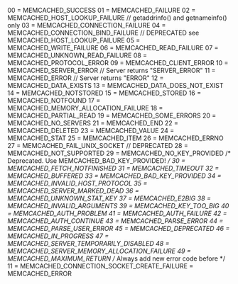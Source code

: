 00 = MEMCACHED_SUCCESS
01 = MEMCACHED_FAILURE
02 = MEMCACHED_HOST_LOOKUP_FAILURE // getaddrinfo() and getnameinfo() only
03 = MEMCACHED_CONNECTION_FAILURE
04 = MEMCACHED_CONNECTION_BIND_FAILURE // DEPRECATED see MEMCACHED_HOST_LOOKUP_FAILURE
05 = MEMCACHED_WRITE_FAILURE
06 = MEMCACHED_READ_FAILURE
07 = MEMCACHED_UNKNOWN_READ_FAILURE
08 = MEMCACHED_PROTOCOL_ERROR
09 = MEMCACHED_CLIENT_ERROR
10 = MEMCACHED_SERVER_ERROR // Server returns "SERVER_ERROR"
11 = MEMCACHED_ERROR // Server returns "ERROR"
12 = MEMCACHED_DATA_EXISTS
13 = MEMCACHED_DATA_DOES_NOT_EXIST
14 = MEMCACHED_NOTSTORED
15 = MEMCACHED_STORED
16 = MEMCACHED_NOTFOUND
17 = MEMCACHED_MEMORY_ALLOCATION_FAILURE
18 = MEMCACHED_PARTIAL_READ
19 = MEMCACHED_SOME_ERRORS
20 = MEMCACHED_NO_SERVERS
21 = MEMCACHED_END
22 = MEMCACHED_DELETED
23 = MEMCACHED_VALUE
24 = MEMCACHED_STAT
25 = MEMCACHED_ITEM
26 = MEMCACHED_ERRNO
27 = MEMCACHED_FAIL_UNIX_SOCKET // DEPRECATED
28 = MEMCACHED_NOT_SUPPORTED
29 = MEMCACHED_NO_KEY_PROVIDED /* Deprecated. Use MEMCACHED_BAD_KEY_PROVIDED! */
30 = MEMCACHED_FETCH_NOTFINISHED
31 = MEMCACHED_TIMEOUT
32 = MEMCACHED_BUFFERED
33 = MEMCACHED_BAD_KEY_PROVIDED
34 = MEMCACHED_INVALID_HOST_PROTOCOL
35 = MEMCACHED_SERVER_MARKED_DEAD
36 = MEMCACHED_UNKNOWN_STAT_KEY
37 = MEMCACHED_E2BIG
38 = MEMCACHED_INVALID_ARGUMENTS
39 = MEMCACHED_KEY_TOO_BIG
40 = MEMCACHED_AUTH_PROBLEM
41 = MEMCACHED_AUTH_FAILURE
42 = MEMCACHED_AUTH_CONTINUE
43 = MEMCACHED_PARSE_ERROR
44 = MEMCACHED_PARSE_USER_ERROR
45 = MEMCACHED_DEPRECATED
46 = MEMCACHED_IN_PROGRESS
47 = MEMCACHED_SERVER_TEMPORARILY_DISABLED
48 = MEMCACHED_SERVER_MEMORY_ALLOCATION_FAILURE
49 = MEMCACHED_MAXIMUM_RETURN /* Always add new error code before */
11 = MEMCACHED_CONNECTION_SOCKET_CREATE_FAILURE = MEMCACHED_ERROR